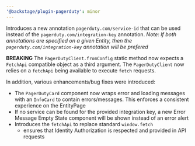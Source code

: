 ```yaml
---
'@backstage/plugin-pagerduty': minor
---
```


Introduces a new annotation `pagerduty.com/service-id` that can be used instead of the `pagerduty.com/integration-key` annotation.
_Note: If both annotations are specified on a given Entity, then the `pagerduty.com/integration-key` annotation will be prefered_

**BREAKING** The `PagerDutyClient.fromConfig` static method now expects a `FetchApi` compatible object as a third argument.
The `PagerDutyClient` now relies on a `fetchApi` being available to execute `fetch` requests.

In addition, various enhancements/bug fixes were introduced:

- The `PagerDutyCard` component now wraps error and loading messages with an `InfoCard` to contain errors/messages. This enforces a consistent experience on the EntityPage
- If no service can be found for the provided integration key, a new Error Message Empty State component will be shown instead of an error alert
- Introduces the `fetchApi` to replace standard `window.fetch`
  - ensures that Identity Authorization is respected and provided in API requests
